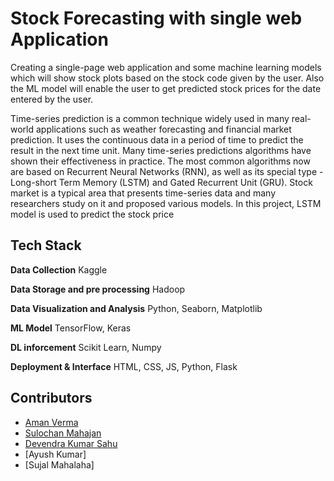
# Stock Forecasting with single web Application
Creating a single-page web application and some machine learning models which will show stock plots based on the stock code given by the user. Also the ML model will enable the user to get predicted stock prices for the date entered by the user.

Time-series prediction is a common technique widely used in many real-world applications such as weather forecasting and financial market prediction. It uses the continuous data in a period of time to predict the result in the next time unit. Many time-series predictions algorithms have shown their effectiveness in practice. The most common algorithms now are based on Recurrent Neural Networks (RNN), as well as its special type - Long-short Term Memory (LSTM) and Gated Recurrent Unit (GRU). Stock market is a typical area that presents time-series data and many researchers study on it and proposed various models. In this project, LSTM model is used to predict the stock price

## Tech Stack

**Data Collection** Kaggle

**Data Storage and pre processing** Hadoop

**Data Visualization and Analysis** Python, Seaborn, Matplotlib

**ML Model** TensorFlow, Keras

**DL inforcement** Scikit Learn, Numpy

**Deployment & Interface** HTML, CSS, JS, Python, Flask



## Contributors

- [Aman Verma](https://github.com/AMAN1011011)
- [Sulochan Mahajan](https://github.com/SulochanMahajan)
- [Devendra Kumar Sahu](https://github.com/DevendraKumarSahu09)
- [Ayush Kumar]
- [Sujal Mahalaha]


